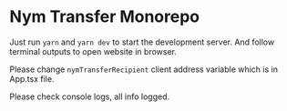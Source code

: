 # Nym Transfer Monorepo

Just run `yarn` and `yarn dev` to start the development server. And follow terminal outputs to open website in browser.

Please change `nymTransferRecipient` client address variable which is in App.tsx file.

Please check console logs, all info logged.
